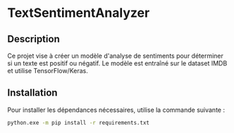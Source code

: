 # TextSentimentAnalyzer

## Description
Ce projet vise à créer un modèle d'analyse de sentiments pour déterminer si un texte est positif ou négatif. Le modèle est entraîné sur le dataset IMDB et utilise TensorFlow/Keras.

## Installation

Pour installer les dépendances nécessaires, utilise la commande suivante :

```bash
python.exe -m pip install -r requirements.txt
```
